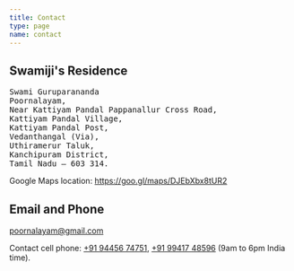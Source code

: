 ```yaml
---
title: Contact
type: page
name: contact
---
```


## Swamiji's Residence
<pre>
Swami Guruparananda
Poornalayam,
Near Kattiyam Pandal Pappanallur Cross Road,
Kattiyam Pandal Village,
Kattiyam Pandal Post,
Vedanthangal (Via),
Uthiramerur Taluk,
Kanchipuram District,
Tamil Nadu – 603 314.
</pre>
Google Maps location: https://goo.gl/maps/DJEbXbx8tUR2



## Email and Phone
<a href="mailto:poornalayam@gmail.com">poornalayam@gmail.com</a>

Contact cell phone: <a href="tel:+919445674751">+91 94456 74751</a>, <a href="tel:+919941748596">+91 99417 48596</a> (9am to 6pm India time).